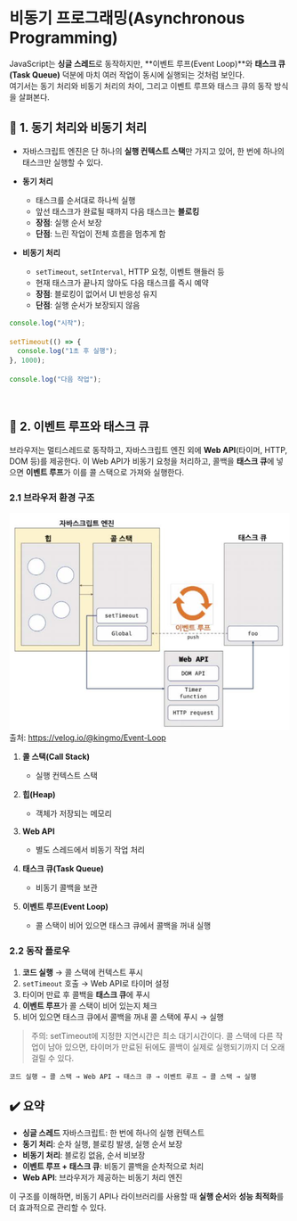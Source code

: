 # 비동기 프로그래밍(Asynchronous Programming)

JavaScript는 **싱글 스레드**로 동작하지만, **이벤트 루프(Event Loop)**와 **태스크 큐(Task Queue)** 덕분에 마치 여러 작업이 동시에 실행되는 것처럼 보인다.  
여기서는 동기 처리와 비동기 처리의 차이, 그리고 이벤트 루프와 태스크 큐의 동작 방식을 살펴본다.

## 🔄 1. 동기 처리와 비동기 처리

- 자바스크립트 엔진은 단 하나의 **실행 컨텍스트 스택**만 가지고 있어, 한 번에 하나의 태스크만 실행할 수 있다.
- **동기 처리**

  - 태스크를 순서대로 하나씩 실행
  - 앞선 태스크가 완료될 때까지 다음 태스크는 **블로킹**
  - **장점**: 실행 순서 보장
  - **단점**: 느린 작업이 전체 흐름을 멈추게 함

- **비동기 처리**
  - `setTimeout`, `setInterval`, HTTP 요청, 이벤트 핸들러 등
  - 현재 태스크가 끝나지 않아도 다음 태스크를 즉시 예약
  - **장점**: 블로킹이 없어서 UI 반응성 유지
  - **단점**: 실행 순서가 보장되지 않음

```js
console.log("시작");

setTimeout(() => {
  console.log("1초 후 실행");
}, 1000);

console.log("다음 작업");
```

<br/>

## 🔁 2. 이벤트 루프와 태스크 큐

브라우저는 멀티스레드로 동작하고, 자바스크립트 엔진 외에 **Web API**(타이머, HTTP, DOM 등)를 제공한다.
이 Web API가 비동기 요청을 처리하고, 콜백을 **태스크 큐**에 넣으면 **이벤트 루프**가 이를 콜 스택으로 가져와 실행한다.

### 2.1 브라우저 환경 구조

![이벤트 루프와 브라우저 환경](./assets/image.png)
출처: https://velog.io/@kingmo/Event-Loop

1. **콜 스택(Call Stack)**

   - 실행 컨텍스트 스택

2. **힙(Heap)**

   - 객체가 저장되는 메모리

3. **Web API**

   - 별도 스레드에서 비동기 작업 처리

4. **태스크 큐(Task Queue)**

   - 비동기 콜백을 보관

5. **이벤트 루프(Event Loop)**

   - 콜 스택이 비어 있으면 태스크 큐에서 콜백을 꺼내 실행

### 2.2 동작 플로우

1. **코드 실행** → 콜 스택에 컨텍스트 푸시
2. `setTimeout` 호출 → Web API로 타이머 설정
3. 타이머 만료 후 콜백을 **태스크 큐**에 푸시
4. **이벤트 루프**가 콜 스택이 비어 있는지 체크
5. 비어 있으면 태스크 큐에서 콜백을 꺼내 콜 스택에 푸시 → 실행

> 주의: setTimeout에 지정한 지연시간은 최소 대기시간이다.
> 콜 스택에 다른 작업이 남아 있으면, 타이머가 만료된 뒤에도 콜백이 실제로 실행되기까지 더 오래 걸릴 수 있다.

```plaintext
코드 실행 → 콜 스택 → Web API → 태스크 큐 → 이벤트 루프 → 콜 스택 → 실행
```

## ✔️ 요약

- **싱글 스레드** 자바스크립트: 한 번에 하나의 실행 컨텍스트
- **동기 처리**: 순차 실행, 블로킹 발생, 실행 순서 보장
- **비동기 처리**: 블로킹 없음, 순서 비보장
- **이벤트 루프 + 태스크 큐**: 비동기 콜백을 순차적으로 처리
- **Web API**: 브라우저가 제공하는 비동기 처리 엔진

이 구조를 이해하면, 비동기 API나 라이브러리를 사용할 때 **실행 순서**와 **성능 최적화**를 더 효과적으로 관리할 수 있다.
